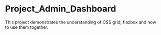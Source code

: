 # Project_Admin_Dashboard
This project demonstrates the understanding of CSS grid, flexbox and how to use them together.
